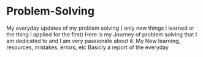 # Problem-Solving
My everyday updates of my problem solving ( only new things I learned or the thing I applied for the first) 
Here is my Journey of problem solving that I am dedicated to and I am very passionate about it.
My New learning, resources, mistakes, errors, etc
Basicly a report of the everyday 
